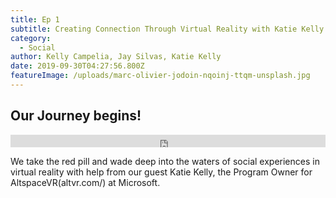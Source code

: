 ```yaml
---
title: Ep 1
subtitle: Creating Connection Through Virtual Reality with Katie Kelly
category:
  - Social
author: Kelly Campelia, Jay Silvas, Katie Kelly
date: 2019-09-30T04:27:56.800Z
featureImage: /uploads/marc-olivier-jodoin-nqoinj-ttqm-unsplash.jpg
---
```

## Our Journey begins!

<iframe width="100%" height="20" scrolling="no" frameborder="no" allow="autoplay" src="https://w.soundcloud.com/player/?url=https%3A//api.soundcloud.com/tracks/644935644%3Fsecret_token%3Ds-CS5K0&color=%23ff5500&inverse=false&auto_play=false&show_user=true"></iframe>

We take the red pill and wade deep into the waters of social experiences in virtual reality with help from our guest Katie Kelly, the Program Owner for AltspaceVR(altvr.com/) at Microsoft.